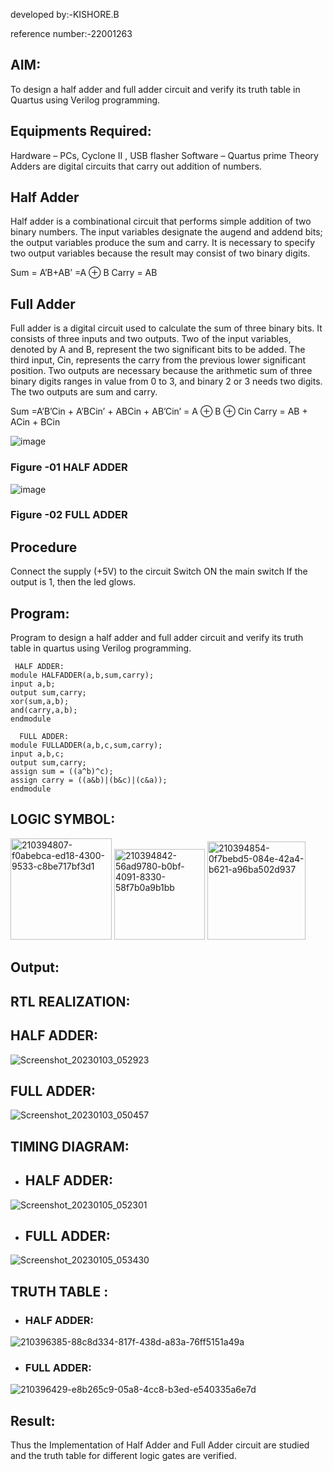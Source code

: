 developed by:-KISHORE.B  

reference number:-22001263

## AIM:
To design a half adder and full adder circuit and verify its truth table in Quartus using Verilog programming.

## Equipments Required:
Hardware – PCs, Cyclone II , USB flasher
Software – Quartus prime
Theory
Adders are digital circuits that carry out addition of numbers.

## Half Adder
Half adder is a combinational circuit that performs simple addition of two binary numbers. The input variables designate the augend and addend bits; the output variables produce the sum and carry. It is necessary to specify two output variables because the result may consist of two binary digits.

Sum = A’B+AB’ =A ⊕ B Carry = AB

## Full Adder
Full adder is a digital circuit used to calculate the sum of three binary bits. It consists of three inputs and two outputs. Two of the input variables, denoted by A and B, represent the two significant bits to be added. The third input, Cin, represents the carry from the previous lower significant position. Two outputs are necessary because the arithmetic sum of three binary digits ranges in value from 0 to 3, and binary 2 or 3 needs two digits. The two outputs are sum and carry.

Sum =A’B’Cin + A’BCin’ + ABCin + AB’Cin’ = A ⊕ B ⊕ Cin Carry = AB + ACin + BCin

 ![image](https://user-images.githubusercontent.com/36288975/163552156-a13e5a56-c638-4110-97d9-8896907c8d25.png)

### Figure -01 HALF ADDER 


![image](https://user-images.githubusercontent.com/36288975/163552057-b3547877-6d07-45b4-b7e0-bcfebfad9e1d.png)

### Figure -02 FULL ADDER 

## Procedure

Connect the supply (+5V) to the circuit
Switch ON the main switch
If the output is 1, then the led glows.
## Program:
Program to design a half adder and full adder circuit and verify its truth table in quartus using Verilog programming.
````
 HALF ADDER:
module HALFADDER(a,b,sum,carry);
input a,b;
output sum,carry;
xor(sum,a,b);
and(carry,a,b);
endmodule

  FULL ADDER:
module FULLADDER(a,b,c,sum,carry);
input a,b,c;
output sum,carry;
assign sum = ((a^b)^c);
assign carry = ((a&b)|(b&c)|(c&a));
endmodule
````

## LOGIC SYMBOL:  
<img width="162" alt="210394807-f0abebca-ed18-4300-9533-c8be717bf3d1" src="https://user-images.githubusercontent.com/121484538/210770218-0dccde10-2d39-4223-bd34-d0e5dd41caaa.png">

<img width="145" alt="210394842-56ad9780-b0bf-4091-8330-58f7b0a9b1bb" src="https://user-images.githubusercontent.com/121484538/210770276-f9185e2a-b104-47f8-94ae-4eabd711a850.png">

<img width="157" alt="210394854-0f7bebd5-084e-42a4-b621-a96ba502d937" src="https://user-images.githubusercontent.com/121484538/210770353-03cef48d-f499-4472-ad8f-8ce64877e3ca.png">




## Output:

## RTL REALIZATION:
## HALF ADDER:
![Screenshot_20230103_052923](https://user-images.githubusercontent.com/121484538/210356501-143e3c3c-29d1-45be-a891-211d7fc90ac4.png)

##  FULL ADDER:
![Screenshot_20230103_050457](https://user-images.githubusercontent.com/121484538/210356534-d1b138fe-940d-413b-958f-359b2fb3fb77.png)

## TIMING DIAGRAM:
- ## HALF ADDER:

![Screenshot_20230105_052301](https://user-images.githubusercontent.com/121484538/210776984-5a01d300-4fb1-4bc8-af7b-d05ab85f3478.png)


- ## FULL ADDER:

![Screenshot_20230105_053430](https://user-images.githubusercontent.com/121484538/210777046-a5c7cd38-3783-4353-8ff6-9c2690a7d11e.png)


## TRUTH TABLE :

- ### HALF ADDER:  
![210396385-88c8d334-817f-438d-a83a-76ff5151a49a](https://user-images.githubusercontent.com/121484538/210770046-5ed837a8-9618-4e98-aa57-d56552d79d3f.jpg)



- ### FULL ADDER:
![210396429-e8b265c9-05a8-4cc8-b3ed-e540335a6e7d](https://user-images.githubusercontent.com/121484538/210770082-ad7c5b55-5c35-4d72-abce-d298ea5419de.jpg)


## Result:
Thus the Implementation of Half Adder and Full Adder circuit are studied and the truth table for different logic gates are verified.
